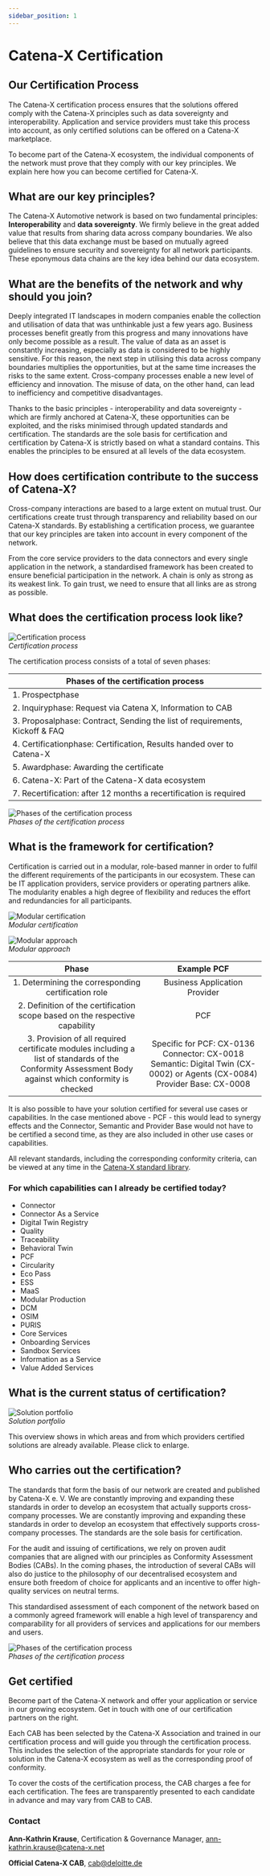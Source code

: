 ```yaml
---
sidebar_position: 1
---
```

# Catena-X Certification

## Our Certification Process

The Catena-X certification process ensures that the solutions offered comply with the Catena-X principles such as data sovereignty and interoperability. Application and service providers must take this process into account, as only certified solutions can be offered on a Catena-X marketplace.

To become part of the Catena-X ecosystem, the individual components of the network must prove that they comply with our key principles. We explain here how you can become certified for Catena-X.

## What are our key principles?

The Catena-X Automotive network is based on two fundamental principles: **Interoperability** and **data sovereignty**. We firmly believe in the great added value that results from sharing data across company boundaries. We also believe that this data exchange must be based on mutually agreed guidelines to ensure security and sovereignty for all network participants. These eponymous data chains are the key idea behind our data ecosystem.

## What are the benefits of the network and why should you join?

Deeply integrated IT landscapes in modern companies enable the collection and utilisation of data that was unthinkable just a few years ago. Business processes benefit greatly from this progress and many innovations have only become possible as a result. The value of data as an asset is constantly increasing, especially as data is considered to be highly sensitive. For this reason, the next step in utilising this data across company boundaries multiplies the opportunities, but at the same time increases the risks to the same extent. Cross-company processes enable a new level of efficiency and innovation. The misuse of data, on the other hand, can lead to inefficiency and competitive disadvantages.

Thanks to the basic principles - interoperability and data sovereignty - which are firmly anchored at Catena-X, these opportunities can be exploited, and the risks minimised through updated standards and certification. The standards are the sole basis for certification and certification by Catena-X is strictly based on what a standard contains. This enables the principles to be ensured at all levels of the data ecosystem.

## How does certification contribute to the success of Catena-X?

Cross-company interactions are based to a large extent on mutual trust. Our certifications create trust through transparency and reliability based on our Catena-X standards. By establishing a certification process, we guarantee that our key principles are taken into account in every component of the network.

From the core service providers to the data connectors and every single application in the network, a standardised framework has been created to ensure beneficial participation in the network. A chain is only as strong as its weakest link. To gain trust, we need to ensure that all links are as strong as possible.

## What does the certification process look like?

![Certification process](./assets/certification_process.jpg)  
*Certification process*

The certification process consists of a total of seven phases:

| Phases of the certification process                                         |
|-----------------------------------------------------------------------------|
| 1. Prospectphase                                                            |
| 2. Inquiryphase: Request via Catena X, Information to CAB                   |
| 3. Proposalphase: Contract, Sending the list of requirements, Kickoff & FAQ |
| 4. Certificationphase: Certification, Results handed over to Catena-X       |
| 5. Awardphase: Awarding the certificate                                     |
| 6. Catena-X: Part of the Catena-X data ecosystem                            |
| 7. Recertification: after 12 months a recertification is required           |

![Phases of the certification process](./assets/phases_certification_process.jpg)  
*Phases of the certification process*

## What is the framework for certification?

Certification is carried out in a modular, role-based manner in order to fulfil the different requirements of the participants in our ecosystem. These can be IT application providers, service providers or operating partners alike. The modularity enables a high degree of flexibility and reduces the effort and redundancies for all participants.

![Modular certification](./assets/Modular_System_Catena-X_Certification.jpg)  
*Modular certification*

![Modular approach](./assets/Modular_Approach_PCF_24.05.jpg)  
*Modular approach*

|                                                                          Phase                                                                         |                                                        Example PCF                                                       |
|:------------------------------------------------------------------------------------------------------------------------------------------------------:|:------------------------------------------------------------------------------------------------------------------------:|
|                                                  1. Determining the corresponding certification role                                                   |                                              Business Application Provider                                               |
|                                      2. Definition of the certification scope based on the respective capability                                       |                                                            PCF                                                           |
| 3. Provision of all required certificate modules including a list of standards of the Conformity Assessment Body against which conformity is checked   | Specific for PCF: CX-0136 Connector: CX-0018 Semantic: Digital Twin (CX-0002) or Agents (CX-0084) Provider Base: CX-0008 |

It is also possible to have your solution certified for several use cases or capabilities. In the case mentioned above - PCF - this would lead to synergy effects and the Connector, Semantic and Provider Base would not have to be certified a second time, as they are also included in other use cases or capabilities.

All relevant standards, including the corresponding conformity criteria, can be viewed at any time in the [Catena-X standard library](https://catenax-ev.github.io/docs/next/standards/overview).

### For which capabilities can I already be certified today?

- Connector
- Connector As a Service
- Digital Twin Registry
- Quality
- Traceability
- Behavioral Twin
- PCF
- Circularity
- Eco Pass
- ESS
- MaaS
- Modular Production
- DCM
- OSIM
- PURIS
- Core Services
- Onboarding Services
- Sandbox Services
- Information as a Service
- Value Added Services

## What is the current status of certification?

![Solution portfolio](./assets/Catena-X_Solution_Portfolio.jpg)  
*Solution portfolio*

This overview shows in which areas and from which providers certified solutions are already available. Please click to enlarge.

## Who carries out the certification?

The standards that form the basis of our network are created and published by Catena-X e. V. We are constantly improving and expanding these standards in order to develop an ecosystem that actually supports cross-company processes. We are constantly improving and expanding these standards in order to develop an ecosystem that effectively supports cross-company processes. The standards are the sole basis for certification.

For the audit and issuing of certifications, we rely on proven audit companies that are aligned with our principles as Conformity Assessment Bodies (CABs). In the coming phases, the introduction of several CABs will also do justice to the philosophy of our decentralised ecosystem and ensure both freedom of choice for applicants and an incentive to offer high-quality services on neutral terms.

This standardised assessment of each component of the network based on a commonly agreed framework will enable a high level of transparency and comparability for all providers of services and applications for our members and users.

![Phases of the certification process](./assets/phases_certification_process.jpg)  
*Phases of the certification process*

## Get certified

Become part of the Catena-X network and offer your application or service in our growing ecosystem. Get in touch with one of our certification partners on the right.

Each CAB has been selected by the Catena-X Association and trained in our certification process and will guide you through the certification process. This includes the selection of the appropriate standards for your role or solution in the Catena-X ecosystem as well as the corresponding proof of conformity.  

To cover the costs of the certification process, the CAB charges a fee for each certification. The fees are transparently presented to each candidate in advance and may vary from CAB to CAB.

### Contact

**Ann-Kathrin Krause**, Certification & Governance Manager, [ann-kathrin.krause@catena-x.net](mailto:ann-kathrin.krause@catena-x.net)

**Official Catena-X CAB**, [cab@deloitte.de](mailto:cab@deloitte.de)
